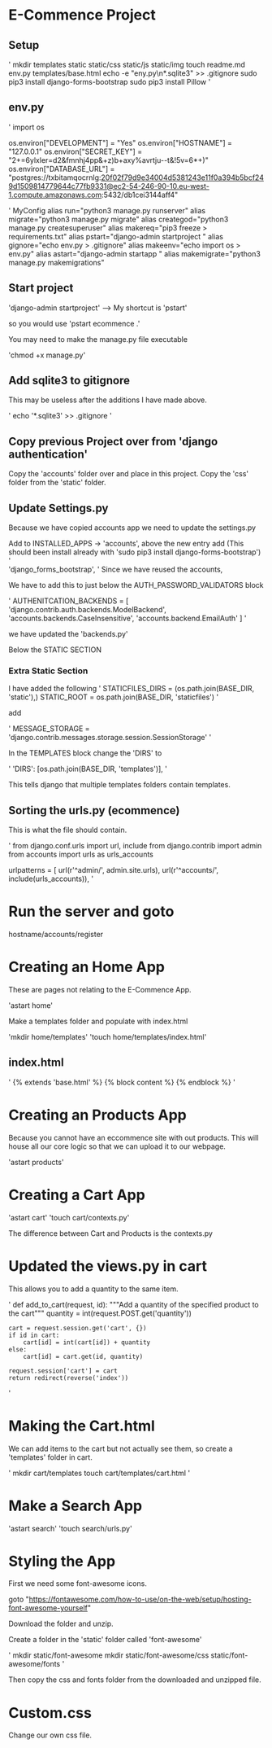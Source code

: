 # E-Commence Project

## Setup

'
mkdir templates static static/css static/js static/img
touch readme.md env.py templates/base.html
echo -e "eny.py\n*.sqlite3" >> .gitignore
sudo pip3 install django-forms-bootstrap
sudo pip3 install Pillow
'

## env.py

'
import os

os.environ["DEVELOPMENT"] = "Yes"
os.environ["HOSTNAME"] = "127.0.0.1"
os.environ["SECRET_KEY"] = "2+=6ylxler=d2&fmnhj4pp&+z)b+axy%avrtju--t&!5v=6*+)"
os.environ["DATABASE_URL"] = "postgres://txbitamqocrnlg:20f02f79d9e34004d5381243e11f0a394b5bcf249d1509814779644c77fb9331@ec2-54-246-90-10.eu-west-1.compute.amazonaws.com:5432/db1cei3144aff4"

'
MyConfig
alias run="python3 manage.py runserver"
alias migrate="python3 manage.py migrate"
alias creategod="python3 manage.py createsuperuser"
alias makereq="pip3 freeze > requirements.txt"
alias pstart="django-admin startproject "
alias gignore="echo env.py > .gitignore"
alias makeenv="echo import os > env.py"
alias astart="django-admin startapp "
alias makemigrate="python3 manage.py makemigrations"

## Start project
'django-admin startproject' --> My shortcut is 'pstart'

so you would use 'pstart ecommence .'

You may need to make the manage.py file executable

'chmod +x manage.py'

## Add sqlite3 to gitignore

This may be useless after the additions I have made above.

'
echo '*.sqlite3' >> .gitignore
'

## Copy previous Project over from 'django authentication'

Copy the 'accounts' folder over and place in this project.
Copy the 'css' folder from the 'static' folder.

## Update Settings.py

Because we have copied accounts app we need to update the settings.py

Add to INSTALLED_APPS -> 'accounts',
above the new entry add (This should been install already with 'sudo pip3 install django-forms-bootstrap')
'    
    'django_forms_bootstrap',
'
Since we have reused the accounts,

We have to add this to just below the AUTH_PASSWORD_VALIDATORS block

'
AUTHENITCATION_BACKENDS = [
    'django.contrib.auth.backends.ModelBackend',
    'accounts.backends.CaseInsensitive',
    'accounts.backend.EmailAuth'
]
'

we have updated the 'backends.py'

Below the STATIC SECTION

### Extra Static Section

I have added the following
'
STATICFILES_DIRS = (os.path.join(BASE_DIR, 'static'),)
STATIC_ROOT = os.path.join(BASE_DIR, 'staticfiles')
'

add

'
MESSAGE_STORAGE = 'django.contrib.messages.storage.session.SessionStorage'
'

In the TEMPLATES block change the 'DIRS' to

'
'DIRS': [os.path.join(BASE_DIR, 'templates')],
'

This tells django that multiple templates folders contain templates.

## Sorting the urls.py (ecommence)

This is what the file should contain.

'
from django.conf.urls import url, include
from django.contrib import admin
from accounts import urls as urls_accounts

urlpatterns = [
    url(r'^admin/', admin.site.urls),
    url(r'^accounts/', include(urls_accounts)),
'


# Run the server and goto 

hostname/accounts/register

# Creating an Home App

These are pages not relating to the E-Commence App.

'astart home'

Make a templates folder and populate with index.html

'mkdir home/templates'
'touch home/templates/index.html'

## index.html

'
{% extends 'base.html' %} {% block content %} {% endblock %}
'

# Creating an Products App

Because you cannot have an eccommence site with out products.  This will house all our core logic so that we can upload it to our webpage.

'astart products'

# Creating a Cart App

'astart cart'
'touch cart/contexts.py'

The difference between Cart and Products is the contexts.py

# Updated the views.py in cart

This allows you to add a quantity to the same item.

'
def add_to_cart(request, id):
    """Add a quantity of the specified product to the cart"""
    quantity = int(request.POST.get('quantity'))

    cart = request.session.get('cart', {})
    if id in cart:
        cart[id] = int(cart[id]) + quantity      
    else:
        cart[id] = cart.get(id, quantity) 

    request.session['cart'] = cart
    return redirect(reverse('index'))
'

# Making the Cart.html

We can add items to the cart but not actually see them, so create a 'templates' folder in cart.

'
mkdir cart/templates
touch cart/templates/cart.html
'

# Make a Search App

'astart search'
'touch search/urls.py'

# Styling the App

First we need some font-awesome icons.

goto "https://fontawesome.com/how-to-use/on-the-web/setup/hosting-font-awesome-yourself"

Download the folder and unzip.

Create a folder in the 'static' folder called 'font-awesome'

'
mkdir static/font-awesome
mkdir static/font-awesome/css static/font-awesome/fonts
'

Then copy the css and fonts folder from the downloaded and unzipped file.

# Custom.css

Change our own css file.